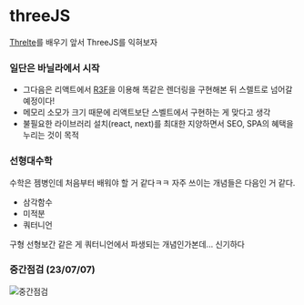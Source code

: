 # threeJS
[Threlte](https://next.threlte.xyz/)를 배우기 앞서 ThreeJS를 익혀보자

  
### 일단은 바닐라에서 시작
- 그다음은 리액트에서 [R3F](https://docs.pmnd.rs/react-three-fiber/getting-started/introduction)을 이용해 똑같은 렌더링을 구현해본 뒤 스렐트로 넘어갈 예정이다!  
- 메모리 소모가 크기 때문에 리액트보단 스벨트에서 구현하는 게 맞다고 생각
- 불필요한 라이브러리 설치(react, next)를 최대한 지양하면서 SEO, SPA의 혜택을 누리는 것이 목적
  
### 선형대수학
수학은 젬병인데 처음부터 배워야 할 거 같다ㅋㅋ 자주 쓰이는 개념들은 다음인 거 같다.
- 삼각함수
- 미적분
- 쿼터니언

구형 선형보간 같은 게 쿼터니언에서 파생되는 개념인가본데... 신기하다
  
### 중간점검 (23/07/07)

![중간점검](https://github.com/hyezoprk/threeJS/blob/master/asset/intro.gif)
